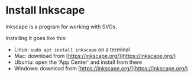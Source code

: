# Install Inkscape

Inkscape is a program for working with SVGs.

Installing it goes like this:

- Linux: `sudo apt install inkscape` on a terminal
- Mac: download from [https://inkscape.org/](https://inkscape.org/)
- Ubuntu: open the 'App Center' and install from there
- Windows: download from [https://inkscape.org/](https://inkscape.org/)
